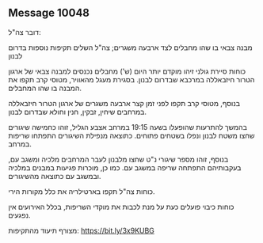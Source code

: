 ## Message 10048

דובר צה"ל:

מבנה צבאי בו שהו מחבלים לצד ארבעה משגרים; צה"ל השלים תקיפות נוספות בדרום לבנון

כוחות סיירת גולני זיהו מוקדם יותר היום (ש') מחבלים נכנסים למבנה צבאי של ארגון הטרור חיזבאללה במרכבא שבדרום לבנון. בסגירת מעגל מהאוויר, מטוסי קרב תקפו את המבנה בו שהו המחבלים. 

בנוסף, מטוסי קרב תקפו לפני זמן קצר ארבעה משגרים של ארגון הטרור חיזבאללה במרחבים שיחין, זבקין, חנין וחולא שבדרום לבנון.

בהמשך להתרעות שהופעלו בשעה 19:15 במרחב אצבע הגליל, זוהו כחמישה שיגורים שחצו משטח לבנון ונפלו בשטחים פתוחים. כתוצאה מנפילת השיגורים התפתחו שריפות במרחב. 

בנוסף, זוהו מספר שיגורי נ"ט שחצו מלבנון לעבר המרחבים מלכיה ומשגב עם, בעקבותיהם התפתחה שריפה במשגב עם. 
כמו כן, מוכרות פגיעות במבנים במלכיה ובמשגב עם כתוצאה מהשיגורים.

כוחות צה"ל תקפו בארטילריה את כלל מקורות הירי. 

כוחות כיבוי פועלים כעת על מנת לכבות את מוקדי השריפות, בכלל האירועים אין נפגעים.

מצורף תיעוד מהתקיפות: https://bit.ly/3x9KUBG

